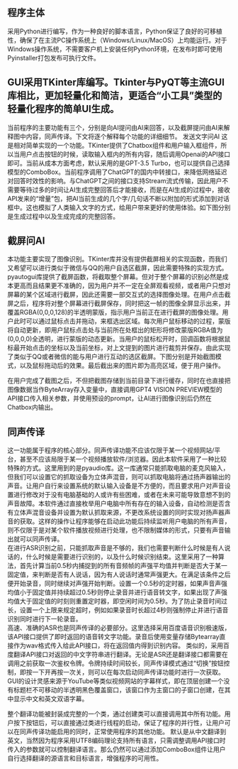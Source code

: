 ## 程序主体
采用Python进行编写，作为一种良好的脚本语言，Python保证了良好的可移植性，确保了在主流PC操作系统上（Windows/Linux/MacOS）上均能运行。对于Windows操作系统，不需要客户机上安装任何Python环境，在发布时即可使用Pyinstaller打包发布可执行文件。

## GUI采用TKinter库编写。Tkinter与PyQT等主流GUI库相比，更加轻量化和简洁，更适合“小工具”类型的轻量化程序的简单UI生成。
当前程序的主要功能有三个，分别是向AI提问由AI来回答，以及截屏提问由AI来解释图中内容，同声传译。下文将逐个解释每个功能的详细细节。
发送文字问AI
这是相对简单实现的一个功能。TKinter提供了Chatbox组件和用户输入框组件，所以当用户点击按钮的时候，读取输入框内的所有内容，随后调用Openai的API接口即可。当前从成本方面考虑，默认采用的是GPT-3.5 Turbo，也可以提供自己选择模型的ComboBox。当前程序调用了ChatGPT的国内中转接口，来降低网络延迟对回答时效性的影响。与ChatGPT之间的接口支持Stream流式传输，因此用户不需要等待过多的时间让AI生成完整回答后才能接收，而是在AI生成的过程中，接收API发来的“增量”包，把AI当前生成的几个字/几句话不断以附加的形式添加到对话框中。这也模拟了人类输入文字的方式，给用户带来更好的使用体验。如下图分别是生成过程中以及生成完成的完整回答。

## 截屏问AI
本功能主要实现了图像识别。TKinter库并没有提供截屏相关的实现函数，而我们又希望可以进行类似于微信与QQ的用户自选区截屏，因此需要特殊的实现方式。pyautogui库提供了截屏函数，将截取整个屏幕。但对于整个屏幕的识别必然是成本更高而且结果更不准确的，因为用户并不一定在全屏观看视频，或者用户只想对屏幕的某个区域进行截屏，因此还需要一部交互式的选择图像处理。在用户点击截屏之后，程序将对整个屏幕进行截屏保存，同时把这一帧的图像全屏显示出来，并覆盖RGBA(0,0,0,128)的半透明蒙版，指示用户当前正在进行截屏的图像处理。用户此时可以通过鼠标点击并拖动，来框选出区域。每次用户鼠标移动的过程，蒙版将自动更新，即用户鼠标点击处与当前所在处框出的矩形将修改蒙版RGBA值为(0,0,0,0)全透明，进行蒙版的动态更新。当用户的鼠标松开时，回调函数将根据鼠标最开始点击的坐标以及当前坐标，对上文提到的图片进行裁剪并保存。由此实现了类似于QQ或者微信的能与用户进行互动的选区截屏。下图分别是开始截图模式，以及鼠标拖动后的效果。最后截出来的图片即为高亮区域，便于用户操作。

  
在用户完成了截图之后，不但把截图存储到当前目录下进行缓存，同时在也直接把图像数据当作ByteArray存入变量中，直接调用GPT4 VISION PREVIEW模型的API接口传入相关参数，并使用预设的prompt，让AI进行图像识别后仍然在Chatbox内输出。

## 同声传译
这一功能属于程序的核心部分。同声传译功能不应该仅限于某一个视频网站/平台，甚至不应该局限于某一个视频播放软件/浏览器。因此本软件采用了一种比较特殊的方式。这里用到的是pyaudio库。这一库通常只能抓取电脑的麦克风输入，但我们可以设置它的抓取设备为立体声混音，则可以抓取电脑将通过扬声器输出的声音。让用户自行来设置系统的默认输入设备是不方便的，而且要求用户对声音设置进行修改对于没有电脑基础的人或许有些困难，或者在未来可能导致意想不到的声音故障。本软件通过直接枚举用户电脑中所有存在的输入设备，自动检测是否含有立体声混音设备并设置为默认抓取来源，不更改系统设置的同时实现对扬声器声音的获取。这样的操作让程序能够在启动此功能后持续监听用户电脑的所有声音，则不仅限于是对某个软件播放视频进行处理，也不限制媒体的形式，只要有声音输出就可以同声传译。  
在进行ASR识别之前，只能抓取声音是不够的，我们也需要判断什么时候是有人说话的，什么时候是需要进行识别的，以及什么时候识别结束。这里采用了一种算法，首先计算当前0.5秒内捕捉到的所有音频帧的声强平均值并判断是否大于某一固定值，来判断是否有人说话，因为有人说话时通常声强更大。在满足该条件之后便开始录音，同时继续对声强开始判断。设置一个0.5秒的定时器，如果声音声强均值小于固定值并持续超过0.5秒则停止录音并进行语音转文字，如果出现了声强均值大于固定值的时刻则重置定时器，即空闲时间为0.5秒。为了防止录音时间过长，设置一个上限来规定超时，例如如果录音时长超过4秒则强制停止并进行语音识别同时进行下一轮录音。  
高速、准确的ASR也是同声传译的必要部分。这里选择采用百度语音识别极速版，该API接口提供了即时返回的语音转文字功能。录音后使用变量存储Bytearray直接作为wav格式传入给此API接口，将在返回值内得到识别内容。
类似的，采用百度翻译API接口对返回的中文字符串进行翻译。无论是ASR还是翻译接口都需要在调用之前获取一次鉴权令牌。令牌持续时间较长，同声传译模式通过“切换”按钮控制，即按一下开再按一次关，则可以在每次启动同声传译功能时进行一次获取。
GUI的设计灵感来源于YouTube等类似视频网站的字幕样式，即在顶层创建一个没有标题栏不可移动的半透明黑色覆盖窗口，该窗口作为主窗口的子窗口创建，在其中显示中文和英文双语字幕。  


整个翻译功能被封装成完整的一个类，通过创建类可以直接调用其中所有功能。用户按下按钮后，可以直接通过类进行线程的启动，保证了程序的并行性，让用户可以在同声传译功能启用的同时，正常使用程序的其他功能。
默认是从中文翻译到英文，当然因为程序采用UTF8编码理论支持所有语言，只需调整调用API接口时传入的参数就可以控制翻译语言。那么仍然可以通过添加ComboBox组件让用户自行选择翻译的源语言和目标语言，增强程序的可用性。

